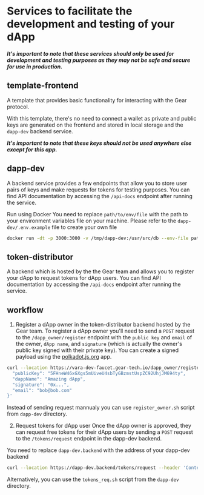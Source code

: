 # Services to facilitate the development and testing of your dApp

***It's important to note that these services should only be used for development and testing purposes as they may not be safe and secure for use in production.***

## template-frontend
A template that provides basic functionality for interacting with the Gear protocol.

With this template, there's no need to connect a wallet as private and public keys are generated on the frontend and stored in local storage and the `dapp-dev` backend service. 

***It's important to note that these keys should not be used anywhere else except for this app.***

## dapp-dev
A backend service provides a few endpoints that allow you to store user pairs of keys and make requests for tokens for testing purposes.
You can find API documentation by accessing the `/api-docs` endpoint after running the service.

Run using Docker
You need to replace `path/to/env/file` with the path to your environment variables file on your machine. Please refer to the `dapp-dev/.env.example` file to create your own file
```bash
docker run -dt -p 3000:3000 -v /tmp/dapp-dev:/usr/src/db --env-file path/to/env/file ghcr.io/gear-dapps/gas-less-dapps-for-hackathons/dapp-dev:latest
```

## token-distributor
A backend which is hosted by the the Gear team and allows you to register your dApp to request tokens for dApp users. 
You can find API documentation by accessing the `/api-docs` endpoint after running the service.


## workflow
1. Register a dApp owner in the token-distributor backend hosted by the Gear team.
To register a dApp owner you'll need to send a `POST` request to the `/dapp_owner/register` endpoint with the `public key` and `email` of the owner, `dApp name`, and `signature` (which is actually the owner's public key signed with their private key). You can create a signed payload using the [polkadot.js.org](https://polkadot.js.org/apps/?rpc=wss://testnet.vara.rs#/signing) app.

```bash
curl --location https://vara-dev-faucet.gear-tech.io/dapp_owner/register --header 'Content-Type: application/json' --data '{
  "publicKey": "5FHneW46xGXgs5mUiveU4sbTyGBzmstUspZC92UhjJM694ty",
  "dappName": "Amazing dApp",
  "signature": "0x...",
  "email": "bob@bob.com"
}'

```

Instead of sending request mannualy you can use `register_owner.sh` script from `dapp-dev` directory.

2. Request tokens for dApp user
Once the dApp owner is approved, they can request free tokens for their dApp users by sending a `POST` request to the `/tokens/request` endpoint in the dapp-dev backend.

You need to replace `dapp-dev.backend` with the address of your dapp-dev backend
```bash
curl --location https://dapp-dev.backend/tokens/request --header 'Content-Type: application/json' --data '{"password": "bob"}'
```

Alternatively, you can use the `tokens_req.sh` script from the `dapp-dev` directory.